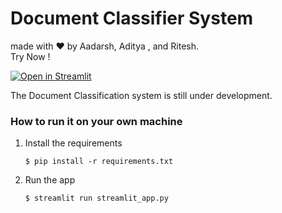 # Document Classifier System

made with ❤️ by Aadarsh, Aditya , and  Ritesh.  
Try Now !

[![Open in Streamlit](https://static.streamlit.io/badges/streamlit_badge_black_white.svg)](https://blank-app-template.streamlit.app/)



The Document Classification system is still under development.

### How to run it on your own machine

1. Install the requirements

   ```
   $ pip install -r requirements.txt
   ```

2. Run the app

   ```
   $ streamlit run streamlit_app.py
   ```


